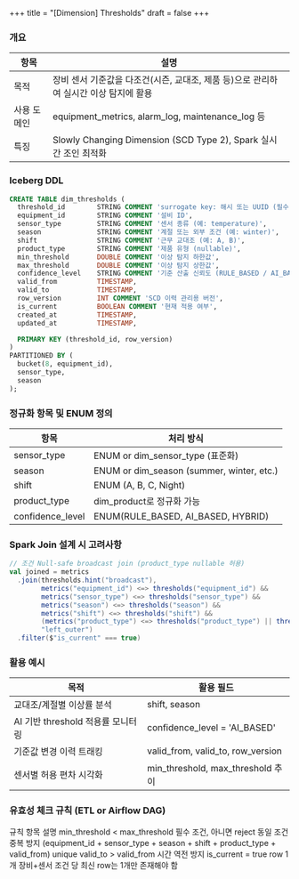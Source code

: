 +++
title = "[Dimension] Thresholds"
draft = false
+++
### 개요
항목 | 설명
-|-
목적 | 장비 센서 기준값을 다조건(시즌, 교대조, 제품 등)으로 관리하여 실시간 이상 탐지에 활용
사용 도메인 | equipment_metrics, alarm_log, maintenance_log 등
특징 | Slowly Changing Dimension (SCD Type 2), Spark 실시간 조인 최적화

### Iceberg DDL
```sql
CREATE TABLE dim_thresholds (
  threshold_id        STRING COMMENT 'surrogate key: 해시 또는 UUID (필수 조건 조합 기반)',
  equipment_id        STRING COMMENT '설비 ID',
  sensor_type         STRING COMMENT '센서 종류 (예: temperature)',
  season              STRING COMMENT '계절 또는 외부 조건 (예: winter)',
  shift               STRING COMMENT '근무 교대조 (예: A, B)',
  product_type        STRING COMMENT '제품 유형 (nullable)',
  min_threshold       DOUBLE COMMENT '이상 탐지 하한값',
  max_threshold       DOUBLE COMMENT '이상 탐지 상한값',
  confidence_level    STRING COMMENT '기준 산출 신뢰도 (RULE_BASED / AI_BASED / HYBRID)',
  valid_from          TIMESTAMP,
  valid_to            TIMESTAMP,
  row_version         INT COMMENT 'SCD 이력 관리용 버전',
  is_current          BOOLEAN COMMENT '현재 적용 여부',
  created_at          TIMESTAMP,
  updated_at          TIMESTAMP,

  PRIMARY KEY (threshold_id, row_version)
)
PARTITIONED BY (
  bucket(8, equipment_id),
  sensor_type,
  season
);
```

### 정규화 항목 및 ENUM 정의
항목 | 처리 방식
-|-
sensor_type | ENUM or dim_sensor_type (표준화)
season | ENUM or dim_season (summer, winter, etc.)
shift | ENUM (A, B, C, Night)
product_type | dim_product로 정규화 가능
confidence_level | ENUM(RULE_BASED, AI_BASED, HYBRID)

### Spark Join 설계 시 고려사항
```scala
// 조건 Null-safe broadcast join (product_type nullable 허용)
val joined = metrics
  .join(thresholds.hint("broadcast"),
        metrics("equipment_id") <=> thresholds("equipment_id") &&
        metrics("sensor_type") <=> thresholds("sensor_type") &&
        metrics("season") <=> thresholds("season") &&
        metrics("shift") <=> thresholds("shift") &&
        (metrics("product_type") <=> thresholds("product_type") || thresholds("product_type").isNull),
        "left_outer")
  .filter($"is_current" === true)
```

### 활용 예시
목적 | 활용 필드
-|-
교대조/계절별 이상률 분석 | shift, season
AI 기반 threshold 적용률 모니터링 | confidence_level = 'AI_BASED'
기준값 변경 이력 트래킹 | valid_from, valid_to, row_version
센서별 허용 편차 시각화 | min_threshold, max_threshold 추이

### 유효성 체크 규칙 (ETL or Airflow DAG)
규칙 항목
설명
min_threshold < max_threshold
필수 조건, 아니면 reject
동일 조건 중복 방지
(equipment_id + sensor_type + season + shift + product_type + valid_from) unique
valid_to > valid_from
시간 역전 방지
is_current = true row 1개
장비+센서 조건 당 최신 row는 1개만 존재해야 함

